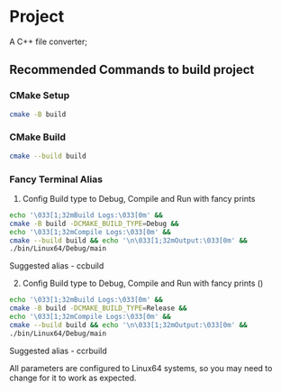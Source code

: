  # Project

 A C++ file converter;

 ## Recommended Commands to build project

 ### CMake Setup

 ```bash
 cmake -B build
 ```
 ### CMake Build
 ```bash
 cmake --build build
 ```

### Fancy Terminal Alias

1. Config Build type to Debug, Compile and Run with fancy prints
 ```bash
echo '\033[1;32mBuild Logs:\033[0m' && 
cmake -B build -DCMAKE_BUILD_TYPE=Debug && 
echo '\033[1;32mCompile Logs:\033[0m' && 
cmake --build build && echo '\n\033[1;32mOutput:\033[0m' && 
./bin/Linux64/Debug/main
 ```
  Suggested alias - ccbuild
  
2. Config Build type to Debug, Compile and Run with fancy prints ()
 ```bash
echo '\033[1;32mBuild Logs:\033[0m' && 
cmake -B build -DCMAKE_BUILD_TYPE=Release && 
echo '\033[1;32mCompile Logs:\033[0m' && 
cmake --build build && echo '\n\033[1;32mOutput:\033[0m' && 
./bin/Linux64/Debug/main
 ```
 Suggested alias - ccrbuild

 All parameters are configured to Linux64 systems, so you may need to change for it to work as expected.